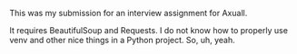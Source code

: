 This was my submission for an interview assignment for Axuall.

It requires BeautifulSoup and Requests. I do not know how to properly use venv and other nice things in a Python project. So, uh, yeah.
